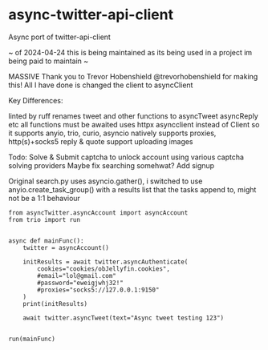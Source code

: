 # async-twitter-api-client
Async port of twitter-api-client

~ of 2024-04-24 this is being maintained as its being used in a project im being paid to maintain ~

MASSIVE Thank you to Trevor Hobenshield @trevorhobenshield for making this!
All I have done is changed the client to asyncClient 

Key Differences:

linted by ruff
renames tweet and other functions to asyncTweet asyncReply etc
all functions must be awaited
uses httpx asyncclient instead of Client so it supports anyio, trio, curio, asyncio
natively supports proxies, http(s)+socks5
reply & quote support uploading images

Todo: Solve & Submit captcha to unlock account using various captcha solving providers
Maybe fix searching somehwat?
Add signup

Original search.py uses asyncio.gather(), i switched to use anyio.create_task_group() with a results list that the tasks append to, might not be a 1:1 behaviour

```
from asyncTwitter.asyncAccount import asyncAccount
from trio import run


async def mainFunc():
    twitter = asyncAccount()

    initResults = await twitter.asyncAuthenticate(
        cookies="cookies/obJellyfin.cookies",
        #email="lol@gmail.com"
        #password="eweigjwhj32!"
        #proxies="socks5://127.0.0.1:9150"
    )
    print(initResults)

    await twitter.asyncTweet(text="Async tweet testing 123")


run(mainFunc)
```